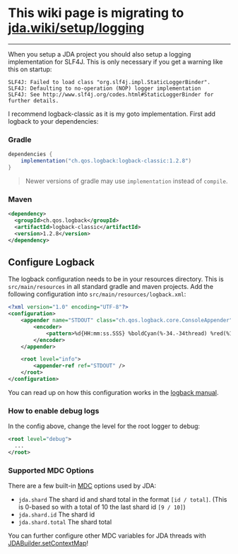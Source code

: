 # This wiki page is migrating to [jda.wiki/setup/logging](https://jda.wiki/setup/logging/)

***

When you setup a JDA project you should also setup a logging implementation for SLF4J. This is only necessary if you get a warning like this on startup:

```none
SLF4J: Failed to load class "org.slf4j.impl.StaticLoggerBinder".
SLF4J: Defaulting to no-operation (NOP) logger implementation
SLF4J: See http://www.slf4j.org/codes.html#StaticLoggerBinder for further details.
```

I recommend logback-classic as it is my goto implementation. First add logback to your dependencies:

### Gradle

```gradle
dependencies {
    implementation("ch.qos.logback:logback-classic:1.2.8")
}
```

> Newer versions of gradle may use `implementation` instead of `compile`.

### Maven

```xml
<dependency>
  <groupId>ch.qos.logback</groupId>
  <artifactId>logback-classic</artifactId>
  <version>1.2.8</version>
</dependency>
```


## Configure Logback

The logback configuration needs to be in your resources directory. This is `src/main/resources` in all standard gradle and maven projects.
Add the following configuration into `src/main/resources/logback.xml`:

```xml
<?xml version="1.0" encoding="UTF-8"?>
<configuration>
    <appender name="STDOUT" class="ch.qos.logback.core.ConsoleAppender">
        <encoder>
            <pattern>%d{HH:mm:ss.SSS} %boldCyan(%-34.-34thread) %red(%10.10X{jda.shard}) %boldGreen(%-15.-15logger{0}) %highlight(%-6level) %msg%n</pattern>
        </encoder>
    </appender>

    <root level="info">
        <appender-ref ref="STDOUT" />
    </root>
</configuration>
```

You can read up on how this configuration works in the [logback manual](https://logback.qos.ch/manual/configuration.html).

### How to enable debug logs

In the config above, change the level for the root logger to debug:

```xml
<root level="debug">
  ...
</root>
```

### Supported MDC Options

There are a few built-in [MDC](https://www.slf4j.org/api/org/slf4j/MDC.html) options used by JDA:

- `jda.shard` The shard id and shard total in the format `[id / total]`. (This is 0-based so with a total of 10 the last shard id `[9 / 10]`)
- `jda.shard.id` The shard id
- `jda.shard.total` The shard total

You can further configure other MDC variables for JDA threads with [JDABuilder.setContextMap](https://ci.dv8tion.net/job/JDA/javadoc/net/dv8tion/jda/api/JDABuilder.html#setContextMap(java.util.concurrent.ConcurrentMap))!